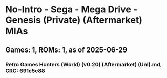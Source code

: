 # No-Intro - Sega - Mega Drive - Genesis (Private) (Aftermarket) MIAs
## Games: 1, ROMs: 1, as of 2025-06-29

### Retro Games Hunters (World) (v0.20) (Aftermarket) (Unl).md, CRC: 691e5c88
